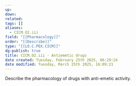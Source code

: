 ```yaml
---
up: 
down: 
related: 
tags: []
aliases:
  - CICM.O2.iii
field: "[[Pharmacology]]"
order: "[[Describe]]"
type: "[[LO.C.PEX.CICM]]"
dg-publish: true
title: CICM.O2.iii - Antiemetic drugs
date created: Tuesday, February 25th 2025, 06:29:24
date modified: Tuesday, March 25th 2025, 16:09:21
---
```


Describe the pharmacology of drugs with anti-emetic activity.
